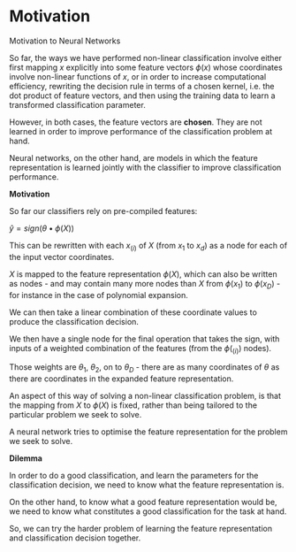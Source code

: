 # Motivation

Motivation to Neural Networks

So far, the ways we have performed non-linear classification involve either first mapping $x$ explicitly into some feature vectors $\phi(x)$ whose coordinates involve non-linear functions of $x$, or in order to increase computational efficiency, rewriting the decision rule in terms of a chosen kernel, i.e. the dot product of feature vectors, and then using the training data to learn a transformed classification parameter.

However, in both cases, the feature vectors are **chosen**. They are not learned in order to improve performance of the classification problem at hand.

Neural networks, on the other hand, are models in which the feature representation is learned jointly with the classifier to improve classification performance.

**Motivation**

So far our classifiers rely on pre-compiled features:

$\hat{y} = sign(\theta • \phi(X))$

This can be rewritten with each $x_{(i)}$ of $X$ (from $x_1$ to $x_d$) as a node for each of the input vector coordinates.

$X$ is mapped to the feature representation $\phi(X)$, which can also be written as nodes - and may contain many more nodes than $X$ from $\phi(x_1)$ to $\phi(x_{D})$ - for instance in the case of polynomial expansion.

We can then take a linear combination of these coordinate values to produce the classification decision.

We then have a single node for the final operation that takes the sign, with inputs of a weighted combination of the features (from the $\phi(_{(i)})$ nodes).

Those weights are $θ_1$, $θ_2$, on to $θ_D$ - there are as many coordinates of $θ$ as there are coordinates in the expanded feature representation.

An aspect of this way of solving a non-linear classification problem, is that the mapping from $X$ to $\phi(X)$ is fixed, rather than being tailored to the particular problem we seek to solve.

A neural network tries to optimise the feature representation for the problem we seek to solve.

**Dilemma**

In order to do a good classification, and learn the parameters for the classification decision, we need to know what the feature representation is.

On the other hand, to know what a good feature representation would be, we need to know what constitutes a good classification for the task at hand.

So, we can try the harder problem of learning the feature representation and classification decision together.
